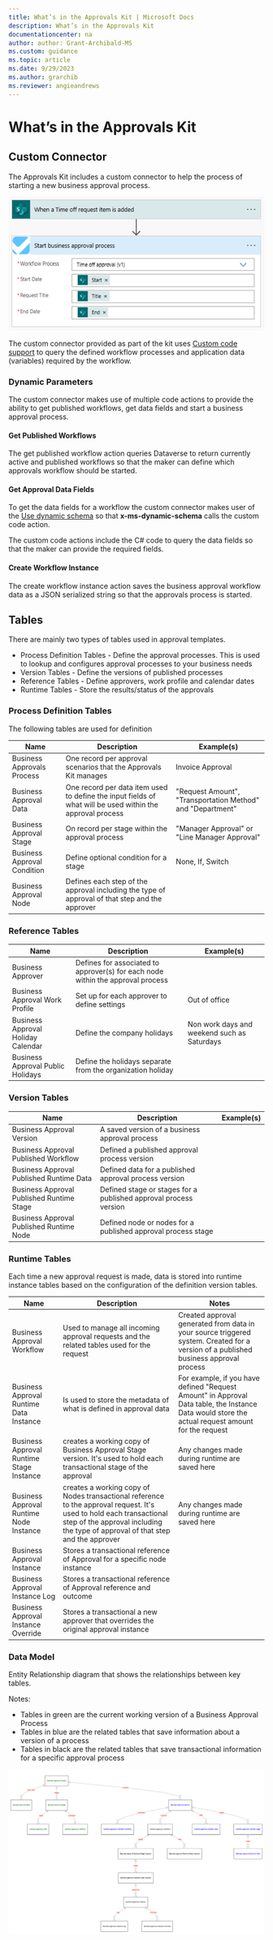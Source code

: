 ```yaml
---
title: What’s in the Approvals Kit | Microsoft Docs
description: What’s in the Approvals Kit
documentationcenter: na
author: author: Grant-Archibald-MS
ms.custom: guidance
ms.topic: article
ms.date: 9/29/2023
ms.author: grarchib
ms.reviewer: angieandrews
---
```


# What’s in the Approvals Kit

## Custom Connector

The Approvals Kit includes a custom connector to help the process of starting a new business approval process.

![Example custom connector to start a business approval](./media/custom-connector-example.png)

The custom connector provided as part of the kit uses [Custom code support](/connectors/custom-connectors/write-code) to query the defined workflow processes and application data (variables) required by the workflow.

### Dynamic Parameters

The custom connector makes use of multiple code actions to provide the ability to get published workflows, get data fields and start a business approval process.

#### Get Published Workflows

The get published workflow action queries Dataverse to return currently active and published workflows so that the maker can define which approvals workflow should be started.

#### Get Approval Data Fields

To get the data fields for a workflow the custom connector makes user of the [Use dynamic schema](/connectors/custom-connectors/openapi-extensions#use-dynamic-schema) so that **x-ms-dynamic-schema** calls the custom code action.

The custom code actions include the C# code to query the data fields so that the maker can provide the required fields.

#### Create Workflow Instance

The create workflow instance action saves the business approval workflow data as a JSON serialized string so that the approvals process is started.

## Tables

There are mainly two types of tables used in approval templates.

- Process Definition Tables - Define the approval processes. This is used to lookup and configures approval processes to your business needs
- Version Tables - Define the versions of published processes
- Reference Tables - Define approvers, work profile and calendar dates
- Runtime Tables - Store the results/status of the approvals

### Process Definition Tables

The following tables are used for definition

|Name|Description|Example(s)|
|----|----------|-------|
|Business Approvals Process|One record per approval scenarios that the Approvals Kit manages|Invoice Approval
|Business Approval Data|One record per data item used to define the input fields of what will be used within the approval process|"Request Amount", "Transportation Method" and "Department"
|Business Approval Stage |On record per stage within the approval process|"Manager Approval" or "Line Manager Approval"
|Business Approval Condition|Define optional condition for a stage|None, If, Switch
|Business Approval Node|Defines each step of the approval including the type of approval of that step and the approver|

### Reference Tables

|Name|Description|Example(s)|
|----|----------|-------|
|Business Approver|Defines for associated to approver(s) for each node within the approval process|
|Business Approval Work Profile|Set up for each approver to define settings|Out of office
|Business Approval Holiday Calendar|Define the company holidays|Non work days and weekend such as Saturdays
|Business Approval Public Holidays|Define the holidays separate from the organization holiday

### Version Tables

|Name|Description|Example(s)|
|----|----------|-------|
|Business Approval Version|A saved version of a business approval process|
|Business Approval Published Workflow|Defined a published approval process version|
|Business Approval Published Runtime Data|Defined data for a published approval process version|
|Business Approval Published Runtime Stage|Defined stage or stages for a published approval process version|
|Business Approval Published Runtime Node|Defined node or nodes for a published approval process stage|

### Runtime Tables

Each time a new approval request is made, data is stored into runtime instance tables based on the configuration of the definition version tables.

|Name|Description|Notes|
|----|----------|-------|
|Business Approval Workflow|Used to manage all incoming approval requests and the related tables used for the request|Created approval generated from data in your source triggered system. Created for a version of a published business approval process
|Business Approval Runtime Data Instance|Is used to store the metadata of what is defined in approval data|For example, if you have defined "Request Amount" in Approval Data table, the Instance Data would store the actual request amount for the request
|Business Approval Runtime Stage Instance|creates a working copy of Business Approval Stage version. It's used to hold each transactional stage of the approval|Any changes made during runtime are saved here
|Business Approval Runtime Node Instance|creates a working copy of Nodes transactional reference to the approval request. It's used to hold each transactional step of the approval including the type of approval of that step and the approver|Any changes made during runtime are saved here
|Business Approval Instance|Stores a transactional reference of Approval for a specific node instance|
|Business Approval Instance Log|Stores a transactional reference of Approval reference and outcome|
|Business Approval Instance Override|Stores a transactional a new approver that overrides the original approval instance|

### Data Model

Entity Relationship diagram that shows the relationships between key tables.

Notes:

- Tables in green are the current working version of a Business Approval Process
- Tables in blue are the related tables that save information about a version of a process
- Tables in black are the related tables that save transactional information for a specific approval process

![Entity Relationship diagram that shows the relationships between key tables](./media/datamodel.png)
